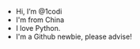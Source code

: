 - Hi, I’m @1codi
- I'm from China
- I love Python.
- I'm a Github newbie, please advise!
<!---
1codi/1codi is a ✨ special ✨ repository because its `README.md` (this file) appears on your GitHub profile.
You can click the Preview link to take a look at your changes.
--->
